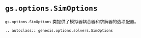 # `gs.options.SimOptions`

`gs.options.SimOptions` 类提供了模拟器耦合器和求解器的选项配置。

```{eval-rst}  
.. autoclass:: genesis.options.solvers.SimOptions
```
